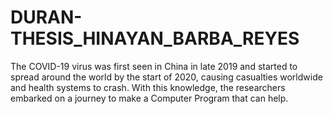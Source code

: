 # DURAN-THESIS_HINAYAN_BARBA_REYES
 The COVID-19 virus was first seen in China in late 2019 and started to spread around the world by the start of 2020, causing casualties worldwide and health systems to crash. With this knowledge, the researchers embarked on a journey to make a Computer Program that can help. 
